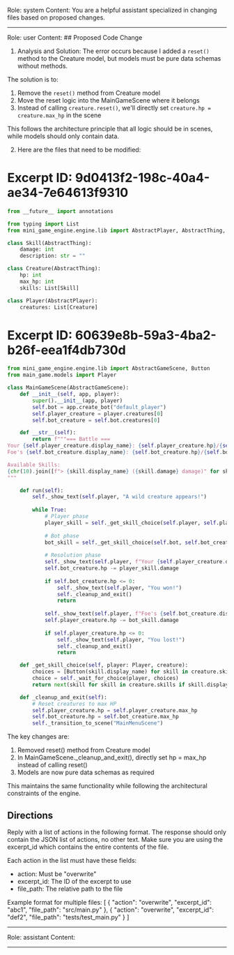 Role: system
Content: You are a helpful assistant specialized in changing files based on proposed changes.
__________________
Role: user
Content: ## Proposed Code Change
1. Analysis and Solution:
The error occurs because I added a `reset()` method to the Creature model, but models must be pure data schemas without methods. 

The solution is to:
1. Remove the `reset()` method from Creature model
2. Move the reset logic into the MainGameScene where it belongs
3. Instead of calling `creature.reset()`, we'll directly set `creature.hp = creature.max_hp` in the scene

This follows the architecture principle that all logic should be in scenes, while models should only contain data.

2. Here are the files that need to be modified:

# Excerpt ID: 9d0413f2-198c-40a4-ae34-7e64613f9310
```python main_game/models.py
from __future__ import annotations

from typing import List
from mini_game_engine.engine.lib import AbstractPlayer, AbstractThing, Collection

class Skill(AbstractThing):
    damage: int
    description: str = ""

class Creature(AbstractThing):
    hp: int
    max_hp: int  
    skills: List[Skill]

class Player(AbstractPlayer):
    creatures: List[Creature]
```

# Excerpt ID: 60639e8b-59a3-4ba2-b26f-eea1f4db730d
```python main_game/scenes/main_game_scene.py
from mini_game_engine.engine.lib import AbstractGameScene, Button
from main_game.models import Player

class MainGameScene(AbstractGameScene):
    def __init__(self, app, player):
        super().__init__(app, player)
        self.bot = app.create_bot("default_player")
        self.player_creature = player.creatures[0]
        self.bot_creature = self.bot.creatures[0]

    def __str__(self):
        return f"""=== Battle ===
Your {self.player_creature.display_name}: {self.player_creature.hp}/{self.player_creature.max_hp} HP
Foe's {self.bot_creature.display_name}: {self.bot_creature.hp}/{self.bot_creature.max_hp} HP

Available Skills:
{chr(10).join([f"> {skill.display_name} ({skill.damage} damage)" for skill in self.player_creature.skills])}
"""

    def run(self):
        self._show_text(self.player, "A wild creature appears!")
        
        while True:
            # Player phase
            player_skill = self._get_skill_choice(self.player, self.player_creature)
            
            # Bot phase
            bot_skill = self._get_skill_choice(self.bot, self.bot_creature)
            
            # Resolution phase
            self._show_text(self.player, f"Your {self.player_creature.display_name} used {player_skill.display_name}!")
            self.bot_creature.hp -= player_skill.damage
            
            if self.bot_creature.hp <= 0:
                self._show_text(self.player, "You won!")
                self._cleanup_and_exit()
                return
                
            self._show_text(self.player, f"Foe's {self.bot_creature.display_name} used {bot_skill.display_name}!")
            self.player_creature.hp -= bot_skill.damage
            
            if self.player_creature.hp <= 0:
                self._show_text(self.player, "You lost!")
                self._cleanup_and_exit()
                return

    def _get_skill_choice(self, player: Player, creature):
        choices = [Button(skill.display_name) for skill in creature.skills]
        choice = self._wait_for_choice(player, choices)
        return next(skill for skill in creature.skills if skill.display_name == choice.display_name)

    def _cleanup_and_exit(self):
        # Reset creatures to max HP
        self.player_creature.hp = self.player_creature.max_hp
        self.bot_creature.hp = self.bot_creature.max_hp
        self._transition_to_scene("MainMenuScene")
```

The key changes are:
1. Removed reset() method from Creature model
2. In MainGameScene._cleanup_and_exit(), directly set hp = max_hp instead of calling reset()
3. Models are now pure data schemas as required

This maintains the same functionality while following the architectural constraints of the engine.

## Directions
Reply with a list of actions in the following format. The response should only contain the JSON list of actions, no other text.
Make sure you are using the excerpt_id which contains the entire contents of the file.

Each action in the list must have these fields:
- action: Must be "overwrite"
- excerpt_id: The ID of the excerpt to use
- file_path: The relative path to the file

Example format for multiple files:
[
    {
        "action": "overwrite",
        "excerpt_id": "abc1",
        "file_path": "src/main.py"
    },
    {
        "action": "overwrite",
        "excerpt_id": "def2",
        "file_path": "tests/test_main.py"
    }
]
__________________
Role: assistant
Content: 
__________________
